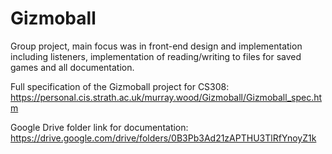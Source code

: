 # Gizmoball

Group project, main focus was in front-end design and implementation including listeners, implementation of reading/writing to files for saved games and all documentation.

Full specification of the Gizmoball project for CS308: https://personal.cis.strath.ac.uk/murray.wood/Gizmoball/Gizmoball_spec.htm

Google Drive folder link for documentation: https://drive.google.com/drive/folders/0B3Pb3Ad21zAPTHU3TlRfYnoyZ1k
